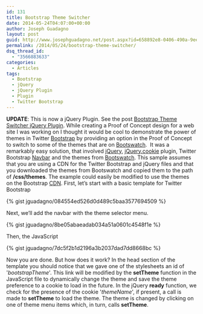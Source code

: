 ```yaml
---
id: 131
title: Bootstrap Theme Switcher
date: 2014-05-24T04:07:00+00:00
author: Joseph Guadagno
layout: post
guid: http://www.josephguadagno.net/post.aspx?id=658892e8-0406-490a-9ee1-4f822c2ebfe4
permalink: /2014/05/24/bootstrap-theme-switcher/
dsq_thread_id:
  - "3566883633"
categories:
  - Articles
tags:
  - Bootstrap
  - jQuery
  - jQuery Plugin
  - Plugin
  - Twitter Bootstrap
---
```

**UPDATE**: This is now a jQuery Plugin. See the post [Bootstrap Theme Switcher jQuery Plugin](http://www.josephguadagno.net/post/2014/11/15/Bootstrap-Theme-Switcher-jQuery-plugin). While creating a Proof of Concept design for a web site I was working on I thought it would be cool to demonstrate the power of themes in Twitter [Bootstrap](http://getbootstrap.com) by providing an option in the Proof of Concept to switch to some of the themes that are on [Bootswatch](http://www.bootswatch.com).  It was a remarkably easy solution, that involved [jQuery](http://www.jquery.com), [jQuery.cookie](https://github.com/carhartl/jquery-cookie) plugin, Twitter Bootstrap [Navbar](http://getbootstrap.com/components/#navbar) and the themes from [Bootswatch](http://www.bootswatch.com). This sample assumes that you are using a CDN for the Twitter Bootstrap and jQuery files and that you downloaded the themes from Bootswatch and copied them to the path of **/css/themes**. The example could easily be modified to use the themes on the Bootstrap [CDN](http://www.bootstrapcdn.com). First, let’s start with a basic template for Twitter Bootstrap

{% gist jguadagno/084554ed526d0d489c5baa3577694509 %}

Next, we’ll add the navbar with the theme selector menu.

{% gist jguadagno/8be05abaeadab034a51a0601c4548f1e %}

Then, the JavaScript

{% gist jguadagno/7dc5f2b1d2196a3b2037dad7dd8668bc %}

Now you are done. But how does it work? In the head section of the template you should notice that we gave one of the stylesheets an id of '_bootstrapTheme_'. This link will be modified by the **setTheme** function in the JavaScript file to dynamically change the theme and save the theme preference to a cookie to load in the future. In the jQuery **ready** function, we check for the presence of the cookie '_themeName_', if present, a call is made to **setTheme** to load the theme. The theme is changed by clicking on one of theme menu items which, in turn, calls **setTheme**.